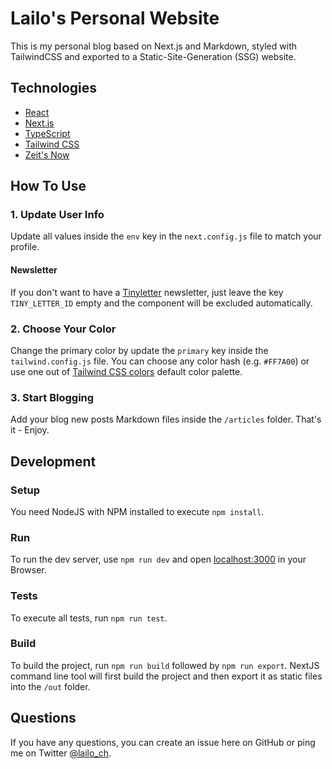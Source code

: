 # Lailo's Personal Website

This is my personal blog based on Next.js and Markdown, styled with TailwindCSS and exported to a Static-Site-Generation (SSG) website.

## Technologies

- [React](https://reactjs.org/)
- [Next.js](https://nextjs.org)
- [TypeScript](https://www.typescriptlang.org/)
- [Tailwind CSS](https://tailwindcss.com)
- [Zeit's Now](https://zeit.co)

## How To Use

### 1. Update User Info

Update all values inside the `env` key in the `next.config.js` file to match your profile.

#### Newsletter

If you don't want to have a [Tinyletter](https://tinyletter.com/) newsletter, just leave the key `TINY_LETTER_ID` empty and the component will be excluded automatically.

### 2. Choose Your Color

Change the primary color by update the `primary` key inside the `tailwind.config.js` file. You can choose any color hash (e.g. `#FF7A00`) or use one out of [Tailwind CSS colors](https://tailwindcss.com/docs/customizing-colors/#default-color-palette) default color palette.

### 3. Start Blogging

Add your blog new posts Markdown files inside the `/articles` folder.
That's it - Enjoy.

## Development

### Setup

You need NodeJS with NPM installed to execute `npm install`.

### Run

To run the dev server, use `npm run dev` and open [localhost:3000](https://localhost:3000) in your Browser.

### Tests

To execute all tests, run `npm run test`.

### Build

To build the project, run `npm run build` followed by `npm run export`. NextJS command line tool will first build the project and then export it as static files into the `/out` folder.

## Questions

If you have any questions, you can create an issue here on GitHub or ping me on Twitter [@lailo_ch](https://twitter.com/lailo-ch).
